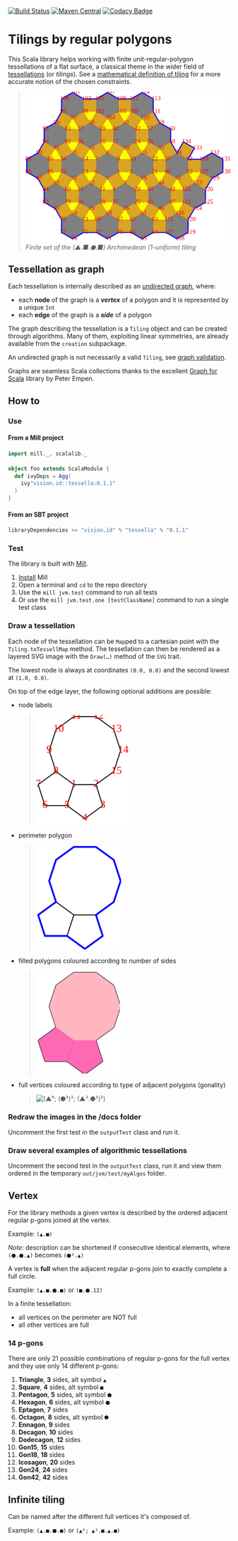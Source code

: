 [![Build Status][travis-badge]][travis-link] [![Maven Central][maven-badge]][maven-link] [![Codacy Badge][codacy-badge]][codacy-link]

# Tilings by regular polygons

This Scala library helps working with finite unit-regular-polygon tessellations of a flat surface, a classical theme in the wider field of [tessellations](https://en.wikipedia.org/wiki/Tessellation) (or _tilings_). See a [mathematical definition of tiling](docs/tiling-definition.md) for a more accurate notion of the chosen constraints.

> ![(▲.■.⬣.■)](docs/(▲.■.⬣.■).svg)
> _Finite set of the (▲.■.⬣.■) Archimedean (1-uniform) tiling_

## Tessellation as graph

Each tessellation is internally described as an [undirected graph](https://en.wikipedia.org/wiki/Graph_(discrete_mathematics)#Undirected_graph), where:

*   each **node** of the graph is a _**vertex**_ of a polygon and it is represented by a unique `Int`
*   each **edge** of the graph is a _**side**_ of a polygon

The graph describing the tessellation is a `Tiling` object and can be created through algorithms.
Many of them, exploiting linear symmetries, are already available from the `creation` subpackage.

An undirected graph is not necessarily a valid `Tiling`, see [graph validation](docs/graph-validation.md).

Graphs are seamless Scala collections thanks to the excellent [Graph for Scala](https://scala-graph.org/) library by Peter Empen.

## How to

### Use

#### From a Mill project

```scala
import mill._, scalalib._

object foo extends ScalaModule {
  def ivyDeps = Agg(
    ivy"vision.id::tessella:0.1.1"
  )
}
```

#### From an SBT project

```scala
libraryDependencies += "vision.id" % "tessella" % "0.1.1"
```

### Test

The library is built with [Mill](http://www.lihaoyi.com/mill).

1.  [Install](http://www.lihaoyi.com/mill/#installation) Mill
2.  Open a terminal and `cd` to the repo directory
3.  Use the `mill jvm.test` command to run all tests
4.  Or use the `mill jvm.test.one [testClassName]` command to run a single test class

### Draw a tessellation

Each node of the tessellation can be `Map`ped to a cartesian point with the `Tiling.toTessellMap` method. The tessellation can then be rendered as a layered SVG image with the `Draw(…)` method of the `SVG` trait.

The lowest node is always at coordinates `(0.0, 0.0)` and the second lowest at `(1.0, 0.0)`.

On top of the edge layer, the following optional additions are possible:

*   node labels
    > ![(⬟².10)_label](docs/(⬟².10)_label.svg)

*   perimeter polygon
    > ![(⬟².10)_perimeter](docs/(⬟².10)_perimeter.svg)

*   filled polygons coloured according to number of sides
    > ![(⬟².10)_filled](docs/(⬟².10)_filled.svg)

*   full vertices coloured according to type of adjacent polygons (gonality)
    > ![(▲⁶; (⬣³)²; (▲².⬣²)²)](docs/(▲⁶;(⬣³)²;(▲².⬣²)²).svg)

### Redraw the images in the /docs folder

Uncomment the first test in the `outputTest` class and run it.

### Draw several examples of algorithmic tessellations

Uncomment the second test in the `outputTest` class, run it and view them ordered in the temporary `out/jvm/test/myAlgos` folder.

## Vertex

For the library methods a given vertex is described by the ordered adjacent regular p-gons joined at the vertex.

Example: `(▲.■)`

_Note:_ description can be shortened if consecutive identical elements, where `(⬣.⬣.▲)` becomes `(⬣².▲)`

A vertex is **full** when the adjacent regular p-gons join to exactly complete a full circle.

Example: `(▲.■.⬣.■)` or `(■.⬣.12)`

In a finite tessellation:

*   all vertices on the perimeter are NOT full
*   all other vertices are full

### 14 p-gons

There are only 21 possible combinations of regular p-gons for the full vertex and they use only 14 different p-gons:

1.  **Triangle**, **3** sides, alt symbol `▲`
2.  **Square**, **4** sides, alt symbol `■`
3.  **Pentagon**, **5** sides, alt symbol `⬟`
4.  **Hexagon**, **6** sides, alt symbol `⬣`
5.  **Eptagon**, **7** sides
6.  **Octagon**, **8** sides, alt symbol `⯃`
7.  **Ennagon**, **9** sides
8.  **Decagon**, **10** sides
9.  **Dodecagon**, **12** sides
10. **Gon15**, **15** sides
11. **Gon18**, **18** sides
12. **Icosagon**, **20** sides
13. **Gon24**, **24** sides
14. **Gon42**, **42** sides

## Infinite tiling

Can be named after the different full vertices it's composed of.

Example: `(▲.■.⬣.■)` or `(▲⁶; ▲².■.▲.■)`

[travis-badge]: https://travis-ci.org/mcallisto/tessella.svg
[travis-link]: https://travis-ci.org/mcallisto/tessella
[maven-badge]: https://maven-badges.herokuapp.com/maven-central/vision.id/tessella_2.12/badge.svg
[maven-link]: https://maven-badges.herokuapp.com/maven-central/vision.id/tessella_2.12
[codacy-badge]: https://api.codacy.com/project/badge/Grade/c9a888d7249943a3b5b82e64fdcc7a52
[codacy-link]: https://www.codacy.com/app/mcallisto/tessella?utm_source=github.com&amp;utm_medium=referral&amp;utm_content=mcallisto/tessella&amp;utm_campaign=Badge_Grade